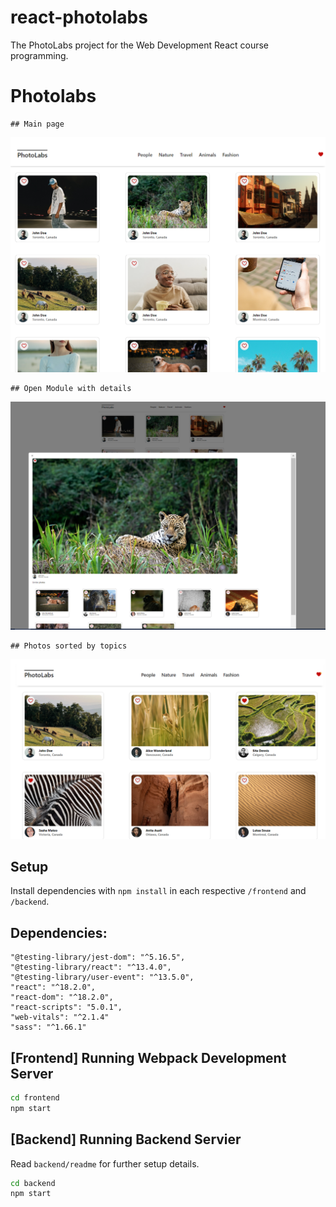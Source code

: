 # react-photolabs
The PhotoLabs project for the Web Development React course programming.
    

# Photolabs
    ## Main page
![mainPage](https://github.com/marinaivanovadev/photolabs-starter/blob/main/docs/photo-mainpage.png)

    ## Open Module with details
![openmodule](https://github.com/marinaivanovadev/photolabs-starter/blob/main/docs/photo-modal.png)

    ## Photos sorted by topics
![bytopic](https://github.com/marinaivanovadev/photolabs-starter/blob/main/docs/photo-topics.png)


## Setup

Install dependencies with `npm install` in each respective `/frontend` and `/backend`.
## Dependencies: 
    "@testing-library/jest-dom": "^5.16.5",
    "@testing-library/react": "^13.4.0",
    "@testing-library/user-event": "^13.5.0",
    "react": "^18.2.0",
    "react-dom": "^18.2.0",
    "react-scripts": "5.0.1",
    "web-vitals": "^2.1.4"
    "sass": "^1.66.1"
  
## [Frontend] Running Webpack Development Server

```sh
cd frontend
npm start
```

## [Backend] Running Backend Servier

Read `backend/readme` for further setup details.

```sh
cd backend
npm start
```
